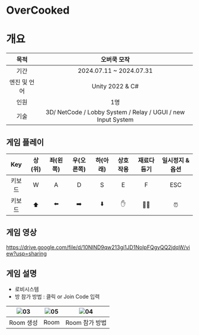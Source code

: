 # OverCooked

# 개요
목적 | 오버쿡 모작
:---:|:---:
기간|2024.07.11 ~ 2024.07.31
엔진 및 언어 | Unity 2022 & C#
인원 | 1명
기술 | 3D/ NetCode / Lobby System / Relay / UGUI / new Input System


##  게임 플레이 
Key|상(위)|좌(왼쪽)|우(오른쪽)|하(아래)|상호작용|재료다듬기|일시정지 & 옵션
:---:|:---:|:---:|:---:|:---:|:---:|:---:|:---:
키보드|W|A|D|S|E|F | ESC
키보드|⬆️|⬅️|➡️|⬇️|✋|🧑‍🍳 | ⏰




## 게임 영상
https://drive.google.com/file/d/10NlND9qw213gi1JD1NoIpFQgyQQ2jdqW/view?usp=sharing  



## 게임 설명  
- 로비시스템
- 방 참가 방법 : 클릭 or  Join Code 입력

![03](https://github.com/user-attachments/assets/e88bd2bc-82f8-41bd-96ac-5e6c87ebd624)| ![05](https://github.com/user-attachments/assets/190f5a8f-1fc8-441e-8b89-15971beba08c) | ![04](https://github.com/user-attachments/assets/830ccf06-6181-4bcd-bc75-c77624d7a088)
:---:|:---: |:---:
Room 생성 | Room| Room 참가 방법  

  





